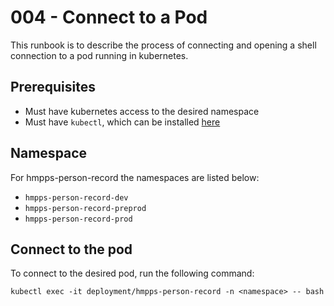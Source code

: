 # 004 - Connect to a Pod

This runbook is to describe the process of connecting and opening a shell connection to a pod running in kubernetes.

## Prerequisites

* Must have kubernetes access to the desired namespace
* Must have `kubectl`, which can be installed [here](https://kubernetes.io/docs/tasks/tools/#kubectl)

## Namespace

For hmpps-person-record the namespaces are listed below:
* `hmpps-person-record-dev`
* `hmpps-person-record-preprod`
* `hmpps-person-record-prod`


## Connect to the pod

To connect to the desired pod, run the following command:


```shell
kubectl exec -it deployment/hmpps-person-record -n <namespace> -- bash
```
